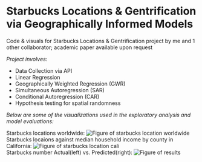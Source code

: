# Starbucks Locations & Gentrification via Geographically Informed Models
 
Code & visuals for Starbucks Locations & Gentrification project by me and 1 other collaborator; academic paper available upon request  


*Project involves:*
* Data Collection via API
* Linear Regression  
* Geographically Weighted Regression (GWR)  
* Simultaneous Autoregression (SAR)
* Conditional Autoregression (CAR) 
* Hypothesis testing for spatial randomness    


*Below are some of the visualizations used in the exploratory analysis and model evaluations:*

Starbucks locations worldwide:
![Figure of starbucks location worldwide](https://github.com/zlaa2016/Geo-weighted-Regression_Gentrification/blob/master/figures/locations_world.png)  
Starbucks locaions against median household income by county in California:
![Figure of starbucks location cali](https://github.com/zlaa2016/Geo-weighted-Regression_Gentrification/blob/master/figures/locations_cali.png)   
Starbucks number Actual(left) vs. Predicted(right): 
![Figure of results](https://github.com/zlaa2016/Geo-weighted-Regression_Gentrification/blob/master/figures/prediction.png) 

